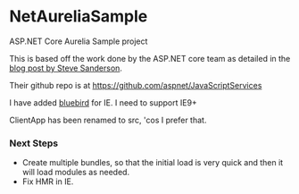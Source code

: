 # NetAureliaSample
ASP.NET Core Aurelia Sample project

This is based off the work done by the ASP.NET core team as detailed in the [blog post by Steve Sanderson](https://blogs.msdn.microsoft.com/webdev/2017/02/14/building-single-page-applications-on-asp-net-core-with-javascriptservices/).

Their github repo is at https://github.com/aspnet/JavaScriptServices

I have added [bluebird](http://bluebirdjs.com/docs/getting-started.html) for IE. I need to support IE9+

ClientApp has been renamed to src, 'cos I prefer that.

### Next Steps

* Create multiple bundles, so that the initial load is very quick and then it will load modules as needed.
* Fix HMR in IE.
